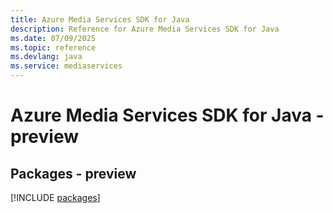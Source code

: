 ```yaml
---
title: Azure Media Services SDK for Java
description: Reference for Azure Media Services SDK for Java
ms.date: 07/09/2025
ms.topic: reference
ms.devlang: java
ms.service: mediaservices
---
```

# Azure Media Services SDK for Java - preview
## Packages - preview
[!INCLUDE [packages](media-services-index.md)]